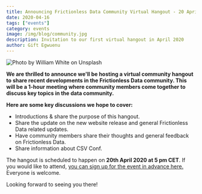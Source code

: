 ```yaml
---
title: Announcing Frictionless Data Community Virtual Hangout - 20 April
date: 2020-04-16
tags: ["events"]
category: events
image: /img/blog/community.jpg
description: Invitation to our first virtual hangout in April 2020
author: Gift Egwuenu
---
```


![Photo by William White on Unsplash](https://i.imgur.com/rls4pCT.jpg)


__We are thrilled to announce we'll be hosting a virtual community hangout to share recent developments in the Frictionless Data community. This will be a 1-hour meeting where community members come together to discuss key topics in the data community.__

**Here are some key discussions we hope to cover:**

- Introductions & share the purpose of this hangout. 
- Share the update on the new website release and general Frictionless Data related updates. 
- Have community members share their thoughts and general feedback on Frictionless Data. 
- Share information about CSV Conf.

The hangout is scheduled to happen on **20th April 2020 at 5 pm CET**. If you would like to attend, [you can sign up for the event in advance here.](https://zoom.us/meeting/register/tJEqdOyspzgvG9wlVM_3Z_6yyL8wzc-v03Bq) Everyone is welcome.


Looking forward to seeing you there!



